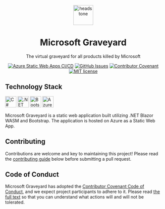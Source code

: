 <div align="center">
    <img src="https://raw.githubusercontent.com/victorfrye/victorfrye/main/images/headstone.svg" alt="headstone" height="64" width="64" />
    <h1>Microsoft Graveyard</h1>
    <p>The virtual graveyard for all products killed by Microsoft</p>
</div>

<div align="center">

[![Azure Static Web Apps CI/CD](https://github.com/victorfrye/microsoftgraveyard/actions/workflows/azure-swa.yml/badge.svg)](https://github.com/victorfrye/microsoftgraveyard/actions/workflows/azure-swa.yml)
[![GitHub Issues](https://img.shields.io/github/issues/victorfrye/microsoftgraveyard)](https://github.com/victorfrye/microsoftgraveyard/issues)
[![Contributor Covenant](https://img.shields.io/badge/Contributor%20Covenant-2.1-4baaaa.svg)](/.github/CODE_OF_CONDUCT.md)
[![MIT license](https://img.shields.io/badge/License-MIT-blue.svg)](/LICENSE)

</div>

## Technology Stack

<p align="left">
    <a href="https://dotnet.microsoft.com/en-us/languages/csharp" target="_blank" rel="noreferrer" style="text-decoration: none;">
        <img src="https://raw.githubusercontent.com/victorfrye/victorfrye/main/images/csharp.svg" width="36" height="36" alt="C#" />
    </a>
    <a href="https://dotnet.microsoft.com/en-us/" target="_blank" rel="noreferrer" style="text-decoration: none;">
        <img src="https://raw.githubusercontent.com/victorfrye/victorfrye/main/images/dotnet.svg" width="36" height="36" alt=".NET" />
    </a>
    <a href="https://getbootstrap.com/" target="_blank" rel="noreferrer" style="text-decoration: none;">
        <img src="https://raw.githubusercontent.com/victorfrye/victorfrye/main/images/bootstrap.svg" width="36" height="36" alt="Bootstrap" />
    </a>
    <a href="https://azure.microsoft.com/en-us/" target="_blank" rel="noreferrer" style="text-decoration: none;">
        <img src="https://raw.githubusercontent.com/victorfrye/victorfrye/main/images/azure.svg" width="36" height="36" alt="Azure" />
    </a>
</p>

Microsoft Graveyard is a static web application built utilizing .NET Blazor WASM and Bootstrap. The application is hosted on Azure as a Static Web App.

## Contributing

Contributions are welcome and key to maintaining this project! Please read the [contributing guide](/.github/CONTRIBUTING.md) below before submitting a pull request.

## Code of Conduct

Microsoft Graveyard has adopted the [Contributor Covenant Code of Conduct](https://www.contributor-covenant.org/), and we expect project participants to adhere to it. Please read [the full text](/.github/CODE_OF_CONDUCT.md) so that you can understand what actions will and will not be tolerated.
